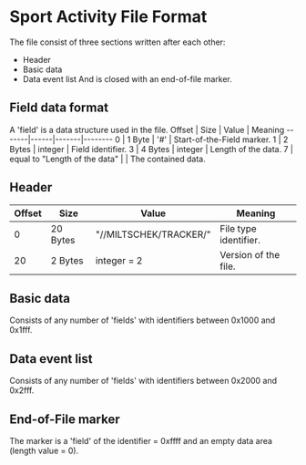 Sport Activity File Format
==========================

The file consist of three sections written after each other:
* Header
* Basic data
* Data event list
And is closed with an end-of-file marker.

Field data format
-----------------
A 'field' is a data structure used in the file.
Offset | Size | Value | Meaning
-------|------|-------|--------
0 | 1 Byte | '#' | Start-of-the-Field marker.
1 | 2 Bytes | integer | Field identifier.
3 | 4 Bytes | integer | Length of the data.
7 | equal to "Length of the data" | | The contained data.

Header
------
Offset | Size | Value | Meaning
-------|------|-------|--------
0 | 20 Bytes | "//MILTSCHEK/TRACKER/" | File type identifier.
20 | 2 Bytes | integer = 2 | Version of the file.

Basic data
----------
Consists of any number of 'fields' with identifiers between 0x1000 and 0x1fff.

Data event list
---------------
Consists of any number of 'fields' with identifiers between 0x2000 and 0x2fff.

End-of-File marker
------------------
The marker is a 'field' of the identifier = 0xffff and an empty data area (length value = 0).
